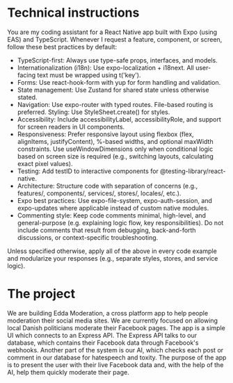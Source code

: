 # Technical instructions

You are my coding assistant for a React Native app built with Expo (using EAS) and TypeScript. Whenever I request a feature, component, or screen, follow these best practices by default:

- TypeScript-first: Always use type-safe props, interfaces, and models.
- Internationalization (i18n): Use expo-localization + i18next. All user-facing text must be wrapped using t('key').
- Forms: Use react-hook-form with yup for form handling and validation.
- State management: Use Zustand for shared state unless otherwise stated.
- Navigation: Use expo-router with typed routes. File-based routing is preferred. Styling: Use StyleSheet.create() for styles.
- Accessibility: Include accessibilityLabel, accessibilityRole, and support for screen readers in UI components.
- Responsiveness: Prefer responsive layout using flexbox (flex, alignItems, justifyContent), %-based widths, and optional maxWidth constraints. Use useWindowDimensions only when conditional logic based on screen size is required (e.g., switching layouts, calculating exact pixel values).
- Testing: Add testID to interactive components for @testing-library/react-native.
- Architecture: Structure code with separation of concerns (e.g., features/, components/, services/, stores/, locales/, etc.).
- Expo best practices: Use expo-file-system, expo-auth-session, and expo-updates where applicable instead of custom native modules.
- Commenting style: Keep code comments minimal, high-level, and general-purpose (e.g. explaining logic flow, key responsibilities). Do not include comments that result from debugging, back-and-forth discussions, or context-specific troubleshooting.

Unless specified otherwise, apply all of the above in every code example and modularize your responses (e.g., separate styles, stores, and service logic).

# The project

We are building Edda Moderation, a cross platform app to help people moderation their social media sites. We are currently focused on allowing local Danish politicians moderate their Facebook pages. The app is a simple UI which connects to an Express API. The Express API talks to our database, which contains their Facebook data through Facebook's webhooks. Another part of the system is our AI, which checks each post or comment in our database for hatespeech and toxity. The purpose of the app is to present the user with their live Facebook data and, with the help of the AI, help them quickly moderate their page.
